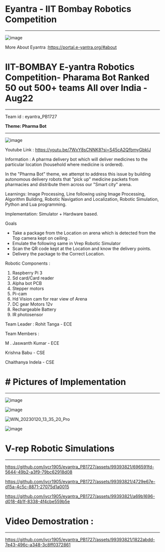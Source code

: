 # Eyantra - IIT Bombay Robotics Competition
---------------
![image](https://github.com/ivcr1905/eyantra_PB1727/assets/99393821/3167d91d-3722-4e6a-b8a9-68d3bee56b63)

More About Eyantra :https://portal.e-yantra.org/#about 


# IIT-BOMBAY E-yantra Robotics Competition- Pharama Bot Ranked 50 out 500+ teams All over India - Aug22
-----------------------------------------



Team id : eyantra_PB1727


**Theme: Pharma Bot**

----------------------------------------

![image](https://github.com/ivcr1905/eyantra_PB1727/assets/99393821/58e6e4bd-8dc0-4628-a589-ff3308101293)


Youtube
Link : https://youtu.be/7WxY8sCNNK8?si=S45cA2QfbmyGbkIJ 

Information :
A pharma delivery bot which will deliver medicines to the
particular location (household where medicine is ordered).

In the "Pharma Bot" theme, we attempt to address this issue by building autonomous delivery robots that "pick up" medicine packets from pharmacies and distribute them across our "Smart city" arena.

Learnings: Image Processing, Line following using Image Processing, Algorithm Building, Robotic Navigation and Localization, Robotic Simulation, Python and Lua programming.

Implementation: Simulator + Hardware based.

Goals
- Take a package from the Location on arena which is detected from the Top camera kept on ceiling .
- Emulate the following same in Vrep Robotic Simulator
- Scan the QR code kept at the Location and know the delivery points.
- Delivery the package to the Correct Location.


Robotic Components :
1. Raspberry Pi 3
2. Sd card/Card reader
3. Alpha bot PCB
4. Stepper motors
5. Pi-cam
6. Hd Vision cam for rear view of Arena
7. DC gear Motors 12v
8. Rechargeable Battery
9. IR photosensor
  



Team Leader : Rohit Tanga - ECE 

Team Members : 

M . Jaswanth Kumar - ECE 

Krishna Babu - CSE

Chaithanya Indela - CSE



# # Pictures of Implementation
------------
![image](https://github.com/ivcr1905/eyantra_PB1727/assets/99393821/247973fd-5a94-4a77-b3c1-b8eddfc308d5)

![image](https://github.com/ivcr1905/eyantra_PB1727/assets/99393821/85f4675a-5190-4d45-b6de-8044f762727e)

![WIN_20230120_13_35_20_Pro](https://github.com/ivcr1905/eyantra_PB1727/assets/99393821/3772c786-1db8-4758-93f2-5c579950fad4)

![image](https://github.com/ivcr1905/eyantra_PB1727/assets/99393821/d90717e2-4d1d-4b94-8ac3-65f52ba5f500)



# V-rep Robotic Simulations 
----------------------------

https://github.com/ivcr1905/eyantra_PB1727/assets/99393821/696591fd-5644-49b2-a3f9-79bc62918d08




https://github.com/ivcr1905/eyantra_PB1727/assets/99393821/4729e67e-d15a-4c5c-8871-27075d1a0015




https://github.com/ivcr1905/eyantra_PB1727/assets/99393821/a69b1696-d018-4b1f-8338-4f4cbe559b5e




# Video Demostration : 
----------------

https://github.com/ivcr1905/eyantra_PB1727/assets/99393821/1822abdd-7e43-496c-a348-3c8ff0372861



